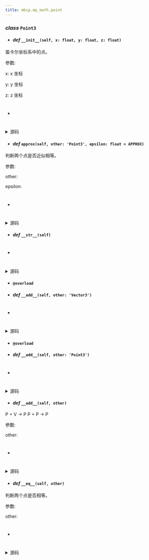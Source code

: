 ```yaml
---
title: mbcp.mp_math.point
---
```

### ***class*** `Point3`

- #### *def* `__init__(self, x: float, y: float, z: float)`


笛卡尔坐标系中的点。

参数:

x: x 坐标  

y: y 坐标  

z: z 坐标  


- #
<details>
<summary>源码</summary>

```python
def __init__(self, x: float, y: float, z: float):
    """
        笛卡尔坐标系中的点。
        Args:
            x: x 坐标
            y: y 坐标
            z: z 坐标
        """
    self.x = x
    self.y = y
    self.z = z
```
</details>

- #### *def* `approx(self, other: 'Point3', epsilon: float = APPROX)`


判断两个点是否近似相等。

参数:

other:   

epsilon:   


- #
<details>
<summary>源码</summary>

```python
def approx(self, other: 'Point3', epsilon: float=APPROX) -> bool:
    """
        判断两个点是否近似相等。
        Args:
            other:
            epsilon:

        Returns:
            是否近似相等
        """
    return all([abs(self.x - other.x) < epsilon, abs(self.y - other.y) < epsilon, abs(self.z - other.z) < epsilon])
```
</details>

- #### *def* `__str__(self)`

- #
<details>
<summary>源码</summary>

```python
def __str__(self):
    return f'Point3({self.x}, {self.y}, {self.z})'
```
</details>

- #### `@overload`
- #### *def* `__add__(self, other: 'Vector3')`

- #
<details>
<summary>源码</summary>

```python
@overload
def __add__(self, other: 'Vector3') -> 'Point3':
    ...
```
</details>

- #### `@overload`
- #### *def* `__add__(self, other: 'Point3')`

- #
<details>
<summary>源码</summary>

```python
@overload
def __add__(self, other: 'Point3') -> 'Point3':
    ...
```
</details>

- #### *def* `__add__(self, other)`


P + V -> P
P + P -> P

参数:

other:   


- #
<details>
<summary>源码</summary>

```python
def __add__(self, other):
    """
        P + V -> P
        P + P -> P
        Args:
            other:
        Returns:
        """
    return Point3(self.x + other.x, self.y + other.y, self.z + other.z)
```
</details>

- #### *def* `__eq__(self, other)`


判断两个点是否相等。

参数:

other:   


- #
<details>
<summary>源码</summary>

```python
def __eq__(self, other):
    """
        判断两个点是否相等。
        Args:
            other:
        Returns:
        """
    return approx(self.x, other.x) and approx(self.y, other.y) and approx(self.z, other.z)
```
</details>

